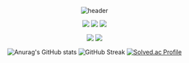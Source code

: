 <div align=center>
  
  ![header](https://capsule-render.vercel.app/api?type=Cylinder&color=000000&section=header&text=Hi👋%20my%20name%20is%20Ahn%20sejoon😄&fontColor=ffffff&fontSize=50&animation=twinkling)
  
  <a href="https://github.com/SeJoon1117"><img src="https://img.shields.io/badge/Git%20Hub-181717?style=flat-square&logo=Github&logoColor=white&link=https://github.com/SeJoon1117"/></a>
  <a href="https://www.facebook.com/profile.php?id=100016140610068"><img src="https://img.shields.io/badge/Facebook-1877F2?style=flat-square&logo=Instagram&logoColor=white&link=https://www.facebook.com/profile.php?id=100016140610068"/></a>
  <a href="https://www.instagram.com/3jjuni_00/"><img src="https://img.shields.io/badge/Instagram-E4405F?style=flat-square&logo=Instagram&logoColor=white&link=https://www.instagram.com/3jjuni_00/"/></a>
  
  <a href="mailto:asj001117@naver.com"><img src="https://img.shields.io/badge/Naver-03C75A?style=flat-square&logo=Naver&logoColor=white&link=asj001117@naver.com"/></a>
  <a href="mailto:asj87451107@gmail.com"><img src="https://img.shields.io/badge/Gmail-d14836?style=flat-square&logo=Gmail&logoColor=white&link=asj87451107@gmail.com"/></a>
 
  ![Anurag's GitHub stats](https://github-readme-stats.vercel.app/api?username=SeJoon1117&theme=dark&show_icons=true)
  ![GitHub Streak](https://streak-stats.demolab.com/?user=SeJoon1117&theme=highcontrast)
  [![Solved.ac Profile](http://mazassumnida.wtf/api/v2/generate_badge?boj=asj001117)](https://solved.ac/asj001117/)
  
</div>

<!--
**SeJoon1117/SeJoon1117** is a ✨ _special_ ✨ repository because its `README.md` (this file) appears on your GitHub profile.

Here are some ideas to get you started:
- 🔭 I’m currently working on ...
- 🌱 I’m currently learning ...
- 👯 I’m looking to collaborate on ...
- 🤔 I’m looking for help with ...
- 💬 Ask me about ...
- 📫 How to reach me: ...
- 😄 Pronouns: ...
- ⚡ Fun fact: ...
-->
